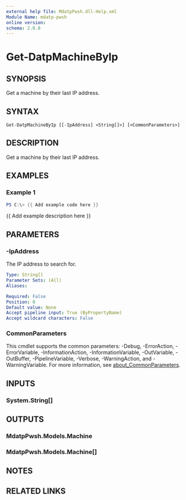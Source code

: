 ```yaml
---
external help file: MdatpPwsh.dll-Help.xml
Module Name: mdatp-pwsh
online version:
schema: 2.0.0
---
```


# Get-DatpMachineByIp

## SYNOPSIS
Get a machine by their last IP address.

## SYNTAX

```
Get-DatpMachineByIp [[-IpAddress] <String[]>] [<CommonParameters>]
```

## DESCRIPTION
Get a machine by their last IP address.

## EXAMPLES

### Example 1
```powershell
PS C:\> {{ Add example code here }}
```

{{ Add example description here }}

## PARAMETERS

### -IpAddress
The IP address to search for.

```yaml
Type: String[]
Parameter Sets: (All)
Aliases:

Required: False
Position: 0
Default value: None
Accept pipeline input: True (ByPropertyName)
Accept wildcard characters: False
```

### CommonParameters
This cmdlet supports the common parameters: -Debug, -ErrorAction, -ErrorVariable, -InformationAction, -InformationVariable, -OutVariable, -OutBuffer, -PipelineVariable, -Verbose, -WarningAction, and -WarningVariable. For more information, see [about_CommonParameters](http://go.microsoft.com/fwlink/?LinkID=113216).

## INPUTS

### System.String[]

## OUTPUTS

### MdatpPwsh.Models.Machine

### MdatpPwsh.Models.Machine[]

## NOTES

## RELATED LINKS
